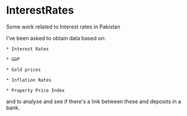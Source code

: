 # InterestRates
Some work related to Interest rates in Pakistan

I've been asked to obtain data based on:

    * Interest Rates  
    
    * GDP  
    
    * Gold prices  
    
    * Inflation Rates  
    
    * Property Price Index  
    
    
and to analyse and see if there's a link between these and deposits in a bank.
